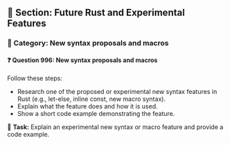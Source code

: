 ## 📘 Section: Future Rust and Experimental Features  
### 🔹 Category: New syntax proposals and macros  
#### ❓ Question 996: New syntax proposals and macros

Follow these steps:

- Research one of the proposed or experimental new syntax features in Rust (e.g., let-else, inline const, new macro syntax).
- Explain what the feature does and how it is used.
- Show a short code example demonstrating the feature.

🔧 **Task:** Explain an experimental new syntax or macro feature and provide a code example.
